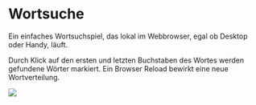 # Wortsuche
Ein einfaches Wortsuchspiel, das lokal im Webbrowser, egal ob Desktop oder Handy, läuft.

Durch Klick auf den ersten und letzten Buchstaben des Wortes werden gefundene Wörter markiert. 
Ein Browser Reload bewirkt eine neue Wortverteilung.

<img src="https://github.com/gitbel/Wortsuche/blob/main/wortsuche.png"/>
